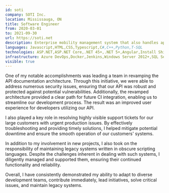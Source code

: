 ```yaml
---
id: soti
company: SOTI Inc.
location: Mississauga, ON
title: Software Engineer
from: 2020-03-01
to: 2021-09-30
url: https://soti.net
description: Enterprise mobility management system that also handles app development, security, and more.
languages: Javascript,HTML,CSS,Typescript,C#,C++,Python,T-SQL
technologies: ASP.NET,ASP.NET Core,.NET 45+,.NET 5+,Angular,Install Shield,Windows CE
infrastructure: Azure DevOps,Docker,Jenkins,Windows Server 2012+,SQL Server 2012+
visible: true
---
```


<p>
One of my notable accomplishments was leading a team in revamping the API documentation architecture. Through this initiative, we were able to address numerous security issues, ensuring that our API was robust and protected against potential vulnerabilities. Additionally, the revamped architecture provided a clear path for future CI integration, enabling us to streamline our development process. The result was an improved user experience for developers utilizing our API.
</p>
I also played a key role in resolving highly visible support tickets for our large customers with urgent production issues. By effectively troubleshooting and providing timely solutions, I helped mitigate potential downtime and ensure the smooth operation of our customers' systems.
</p>
<p>
In addition to my involvement in new projects, I also took on the responsibility of maintaining legacy systems written in obscure scripting languages. Despite the challenges inherent in dealing with such systems, I diligently managed and supported them, ensuring their continued functionality and reliability.
</p>
<p>
Overall, I have consistently demonstrated my ability to adapt to diverse development teams, contribute immediately, lead initiatives, solve critical issues, and maintain legacy systems.
</p>
